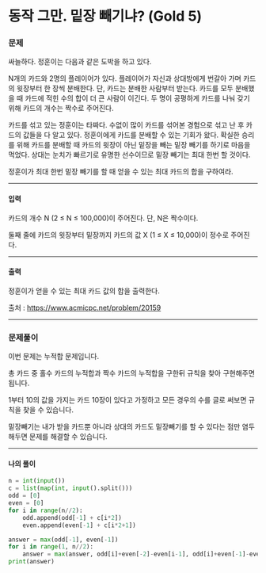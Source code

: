 # 동작 그만. 밑장 빼기냐? (Gold 5)

### 문제

싸늘하다. 정훈이는 다음과 같은 도박을 하고 있다.

N개의 카드와 2명의 플레이어가 있다. 플레이어가 자신과 상대방에게 번갈아 가며 카드의 윗장부터 한 장씩 분배한다. 단, 카드는 분배한 사람부터 받는다. 카드를 모두 분배했을 때 카드에 적힌 수의 합이 더 큰 사람이 이긴다. 두 명이 공평하게 카드를 나눠 갖기 위해 카드의 개수는 짝수로 주어진다.

카드를 섞고 있는 정훈이는 타짜다. 수없이 많이 카드를 섞어본 경험으로 섞고 난 후 카드의 값들을 다 알고 있다. 정훈이에게 카드를 분배할 수 있는 기회가 왔다. 확실한 승리를 위해 카드를 분배할 때 카드의 윗장이 아닌 밑장을 빼는 밑장 빼기를 하기로 마음을 먹었다. 상대는 눈치가 빠르기로 유명한 선수이므로 밑장 빼기는 최대 한번 할 것이다.

정훈이가 최대 한번 밑장 빼기를 할 때 얻을 수 있는 최대 카드의 합을 구하여라.

---

#### 입력

카드의 개수 N (2 ≤ N ≤ 100,000)이 주어진다. 단, N은 짝수이다.

둘째 줄에 카드의 윗장부터 밑장까지 카드의 값 X (1 ≤ X ≤ 10,000)이 정수로 주어진다.

---

#### 출력

정훈이가 얻을 수 있는 최대 카드 값의 합을 출력한다.

출처 : https://www.acmicpc.net/problem/20159

---

### 문제풀이

이번 문제는 누적합 문제입니다.

총 카드 중 홀수 카드의 누적합과 짝수 카드의 누적합을 구한뒤 규칙을 찾아 구현해주면 됩니다.

1부터 10의 값을 가지는 카드 10장이 있다고 가정하고 모든 경우의 수를 글로 써보면 규칙을 찾을 수 있습니다.

밑장빼기는 내가 받을 카드뿐 아니라 상대의 카드도 밑장빼기를 할 수 있다는 점만 염두해두면 문제를 해결할 수 있습니다.

---

#### 나의 풀이

~~~python
n = int(input())
c = list(map(int, input().split()))
odd = [0]
even = [0]
for i in range(n//2):
    odd.append(odd[-1] + c[i*2])
    even.append(even[-1] + c[i*2+1])

answer = max(odd[-1], even[-1])
for i in range(1, n//2):
    answer = max(answer, odd[i]+even[-2]-even[i-1], odd[i]+even[-1]-even[i])
print(answer)
~~~
